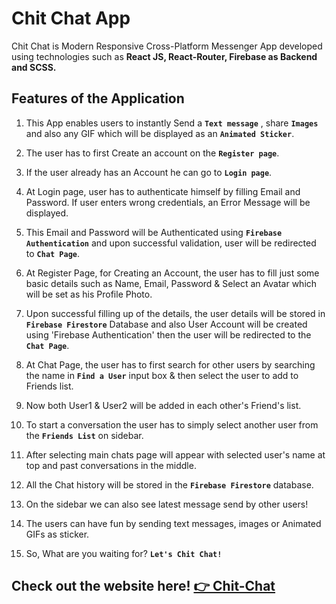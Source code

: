 
# Chit Chat App

Chit Chat is Modern Responsive Cross-Platform Messenger App developed using technologies such as **React JS, React-Router, Firebase as Backend and SCSS.** 

## Features of the Application

1. This App enables users to instantly Send a **`Text message`** , share **`Images`** and also any GIF which will be displayed as an **`Animated Sticker`**.

2. The user has to first Create an account on the **`Register page`**.

3. If the user already has an Account he can go to **`Login page`**.

4. At Login page, user has to authenticate himself by filling Email and Password. If user enters wrong credentials, an Error Message will be displayed.

5. This Email and Password will be Authenticated using **`Firebase Authentication`** and upon successful validation, user will be redirected to **`Chat Page`**.

6. At Register Page, for Creating an Account, the user has to fill just some basic details such as Name, Email, Password & Select an Avatar which will be set as his Profile Photo.

7. Upon successful filling up of the details, the user details will be stored in **`Firebase Firestore`** Database and also User Account will be created using 'Firebase Authentication' then the user will be redirected to the **`Chat Page`**.

8. At Chat Page, the user has to first search for other users by searching the name in **`Find a User`** input box & then select the user to add to Friends list. 

9. Now both User1 & User2 will be added in each other's Friend's list.

10. To start a conversation the user has to simply select another user from the **`Friends List`** on sidebar.

11. After selecting main chats page will appear with selected user's name at top and past conversations in the middle.

12. All the Chat history will be stored in the **`Firebase Firestore`** database.

13. On the sidebar we can also see latest message send by other users!

14. The users can have fun by sending text messages, images or Animated GIFs as sticker.

15. So, What are you waiting for? **`Let's Chit Chat!`**


## Check out the website here! [👉 Chit-Chat](https://lets-chit-chat-app.web.app/login)
